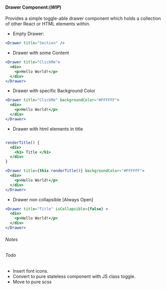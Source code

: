 #### Drawer Component:(**_WIP_**)

Provides a simple toggle-able drawer component which holds a collection of other React or HTML elements within.

* Empty Drawer:

```jsx
<Drawer title="Section" />
```

* Drawer with some Content

```jsx
<Drawer title="ClickMe">
  <div>
    <p>Hello World!</p>
  </div>
</Drawer>
```

* Drawer with specific Background Color

```jsx
<Drawer title="ClickMe" backgroundColor="#FFFFFF">
  <div>
    <p>Hello World!</p>
  </div>
</Drawer>
```

* Drawer with html elements in title

```jsx

renderTitle() {
  <div>
    <h1> Title </h1>
  </div>
}

<Drawer title={this.renderTitle()} backgroundColor="#FFFFFF">
  <div>
    <p>Hello World!</p>
  </div>
</Drawer>
```

* Drawer non collapsible [Always Open]

```jsx
<Drawer title="Title" isCollapsible={false} >
  <div>
    <p>Hello World!</p>
  </div>
</Drawer>
```

###### Notes

###### Todo

* Insert font icons.
* Convert to pure stateless component with JS class toggle.
* Move to pure scss
